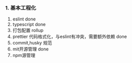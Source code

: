 

### 1. 基本工程化
1. eslint done
2. typescript done
3. 打包配置   rollup  
4. prettier  代码格式化，与eslint有冲突，需要额外依赖  done
5. commit,husky 规范 
6. mit开源管理 done
7. npm源管理  



